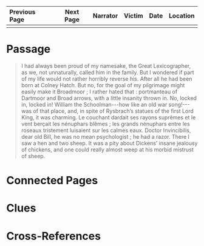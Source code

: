 | Previous Page | Next Page | Narrator | Victim | Date | Location |
|:--------------|:---------:|---------:|-------:|-----:|---------:|
|               |           |          |        |      |          |

# Passage
>I had always been proud of my namesake, the Great Lexicographer, as we, not unnaturally, called him in the family. But I wondered if part of my life would not rather horribly reverse his. After all he had been born at Colney Hatch. But no, for the goal of my pilgrimage might easily make it Broadmoor ; I rather hated that : portmanteau of Dartmoor and Broad arrows, with a little insanity thrown in. No, locked in, locked in! William the Schoolman---how like an old war song!---was of that place, and, in spite of Rysbrach’s statues of the first Lord King, it was charming. Le couchant dardait ses rayons suprêmes et le vent berçait les nénuphars blêmes ; les grands nénuphars entre les roseaux tristement luisaient sur les calmes eaux. Doctor Invincibilis, dear old Bill, he was no mean psychologist ; he had a razor. There I saw a hen and two sheep. It was a pity about Dickens’ insane jealousy of chickens, and one could really almost weep at his morbid mistrust of sheep.
# Connected Pages
# Clues
# Cross-References
